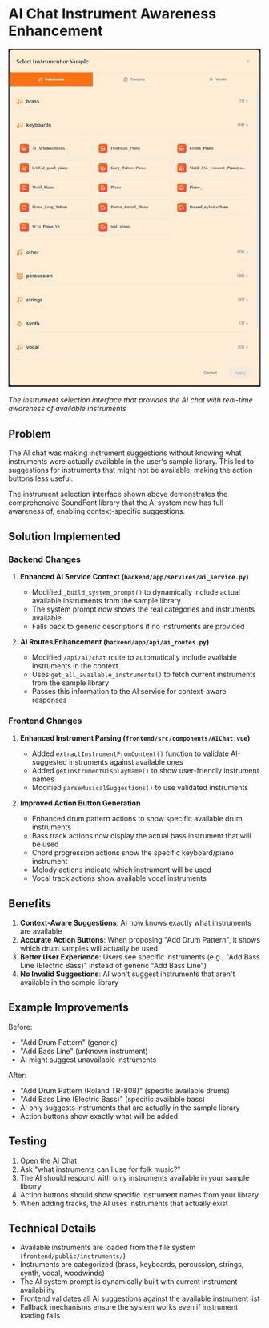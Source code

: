 # AI Chat Instrument Awareness Enhancement

![Instrument Selection Interface](assets/instruments/TrackInstrumentsSelection.png)

*The instrument selection interface that provides the AI chat with real-time awareness of available instruments*

## Problem
The AI chat was making instrument suggestions without knowing what instruments were actually available in the user's sample library. This led to suggestions for instruments that might not be available, making the action buttons less useful.

The instrument selection interface shown above demonstrates the comprehensive SoundFont library that the AI system now has full awareness of, enabling context-specific suggestions.

## Solution Implemented

### Backend Changes

1. **Enhanced AI Service Context (`backend/app/services/ai_service.py`)**
   - Modified `_build_system_prompt()` to dynamically include actual available instruments from the sample library
   - The system prompt now shows the real categories and instruments available
   - Falls back to generic descriptions if no instruments are provided

2. **AI Routes Enhancement (`backend/app/api/ai_routes.py`)**
   - Modified `/api/ai/chat` route to automatically include available instruments in the context
   - Uses `get_all_available_instruments()` to fetch current instruments from the sample library
   - Passes this information to the AI service for context-aware responses

### Frontend Changes

1. **Enhanced Instrument Parsing (`frontend/src/components/AIChat.vue`)**
   - Added `extractInstrumentFromContent()` function to validate AI-suggested instruments against available ones
   - Added `getInstrumentDisplayName()` to show user-friendly instrument names
   - Modified `parseMusicalSuggestions()` to use validated instruments

2. **Improved Action Button Generation**
   - Enhanced drum pattern actions to show specific available drum instruments
   - Bass track actions now display the actual bass instrument that will be used
   - Chord progression actions show the specific keyboard/piano instrument
   - Melody actions indicate which instrument will be used
   - Vocal track actions show available vocal instruments

## Benefits

1. **Context-Aware Suggestions**: AI now knows exactly what instruments are available
2. **Accurate Action Buttons**: When proposing "Add Drum Pattern", it shows which drum samples will actually be used
3. **Better User Experience**: Users see specific instruments (e.g., "Add Bass Line (Electric Bass)" instead of generic "Add Bass Line")
4. **No Invalid Suggestions**: AI won't suggest instruments that aren't available in the sample library

## Example Improvements

Before:
- "Add Drum Pattern" (generic)
- "Add Bass Line" (unknown instrument)
- AI might suggest unavailable instruments

After:
- "Add Drum Pattern (Roland TR-808)" (specific available drums)
- "Add Bass Line (Electric Bass)" (specific available bass)
- AI only suggests instruments that are actually in the sample library
- Action buttons show exactly what will be added

## Testing

1. Open the AI Chat
2. Ask "what instruments can I use for folk music?"
3. The AI should respond with only instruments available in your sample library
4. Action buttons should show specific instrument names from your library
5. When adding tracks, the AI uses instruments that actually exist

## Technical Details

- Available instruments are loaded from the file system (`frontend/public/instruments/`)
- Instruments are categorized (brass, keyboards, percussion, strings, synth, vocal, woodwinds)
- The AI system prompt is dynamically built with current instrument availability
- Frontend validates all AI suggestions against the available instrument list
- Fallback mechanisms ensure the system works even if instrument loading fails
